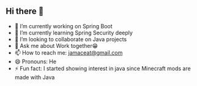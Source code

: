 ## Hi there 👋


- 🔭 I’m currently working on Spring Boot
- 🌱 I’m currently learning Spring Security deeply
- 👯 I’m looking to collaborate on Java projects
- 💬 Ask me about Work together😁
- 📫 How to reach me: jamaceat@gmail.com
- 😄 Pronouns: He
- ⚡ Fun fact: I started showing interest in java since Minecraft mods are made with Java

